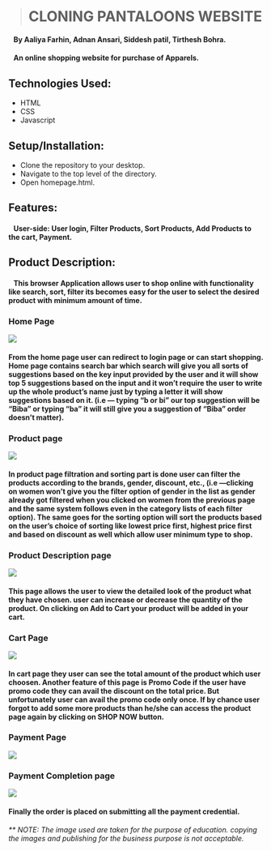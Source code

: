 ># CLONING PANTALOONS WEBSITE
#### &nbsp;&nbsp;&nbsp;By Aaliya Farhin, Adnan Ansari, Siddesh patil, Tirthesh Bohra.
#### &nbsp;&nbsp; An online shopping website for purchase of Apparels.
## Technologies Used:
* HTML
* CSS
* Javascript
## Setup/Installation:
* Clone the repository to your desktop.
* Navigate to the top level of the directory.
* Open homepage.html.
## Features:
#### &nbsp;&nbsp; User-side: User login,  Filter Products, Sort Products, Add Products to the cart, Payment.
## Product Description:
#### &nbsp;&nbsp; This browser Application allows user to shop online with functionality like search, sort, filter its becomes easy for the user to select the desired product with minimum amount of time.
### **Home Page**
![](https://cdn-images-1.medium.com/max/800/1*tUYGjb_psaFitptFY_jc9A.png)
#### From the home page user can redirect to login page or can start shopping. Home page contains **search bar** which search will give you all sorts of suggestions based on the key input provided by the user and it will show top 5 suggestions based on the input and it won’t require the user to write up the whole product’s name just by typing a letter it will show suggestions based on it. (i.e — typing “b or bi” our top suggestion will be “Biba” or typing “ba” it will still give you a suggestion of “Biba” order doesn’t matter).

### **Product page** 
![](https://cdn-images-1.medium.com/max/800/1*x2VTSVcE8yjCXd2JKo2pjg.png)
#### In product page filtration and sorting part is done user can filter the products according to the brands, gender, discount, etc.,  (i.e —clicking on women won’t give you the filter option of gender in the list as gender already got filtered when you clicked on women from the previous page and the same system follows even in the category lists of each filter option). The same goes for the sorting option will sort the products based on the user’s choice of sorting like lowest price first, highest price first and based on discount as well which allow user minimum type to shop.
### **Product Description page**
![](https://cdn-images-1.medium.com/max/800/1*i9r9gcVW6MrsBHJTj7snPQ.png)
#### This page allows the user to view the detailed look of the product what they have chosen. user can increase or decrease the quantity of the product. On clicking on Add to Cart your product will be added in your cart.

### **Cart Page**
![](https://cdn-images-1.medium.com/max/800/1*iFHCkI2sHnTxY7ZZcwLBRw.png)
#### In cart page they user can see the total amount of the product which user choosen. Another feature of this page is **Promo Code** if the user have promo  code they can avail the discount on the total price. But unfortunately user can avail the promo code only once. If by chance user forgot to add some more products than he/she can access the product page again by clicking on SHOP NOW button.
### **Payment Page**
![](https://cdn-images-1.medium.com/max/800/1*bgZqHG9oqcHPBmPLRIRFyQ.png)
### **Payment Completion page**
![](https://cdn-images-1.medium.com/max/800/1*3utNb5Sb83FM93nPAgkwuQ.png)
#### Finally the order is placed on submitting all the payment credential.

###### ** NOTE: The image used are taken for the purpose of education. copying the images and publishing for the business purpose is not acceptable.

